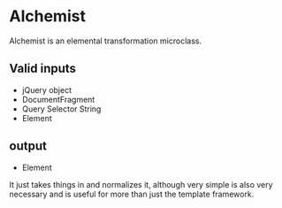 # Alchemist

Alchemist is an elemental transformation microclass.

## Valid inputs
- jQuery object
- DocumentFragment
- Query Selector String
- Element

## output
- Element

It just takes things in and normalizes it, although very simple is also very necessary and is useful for more than just the template framework.
